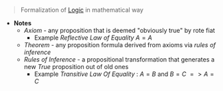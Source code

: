 > Formalization of [Logic](../Logic.md) in mathematical way

- **Notes**
	- *Axiom* - any proposition that is deemed "obviously true" by rote fiat
		- Example *Reflective Law of Equality* $A = A$
	- *Theorem* - any proposition formula derived from axioms via *rules of inference*
	- *Rules of Inference* - a propositional transformation that generates a new $True$ proposition out of old ones
		- Example *Transitive Law Of Equality*  : $A = B$ and $B = C$  $=> A = C$